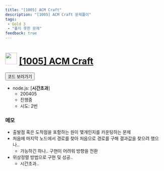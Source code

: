 ```yaml
---
title: "[1005] ACM Craft"
description: "[1005] ACM Craft 문제풀이"
tags: 
 - Gold 3
 - "풀지 못한 문제"
feedback: true
---
```

<h1><img src="https://doky.space/assets/icpclev/g3.svg" height="37px"> <a href="http://icpc.me/1005">[1005] ACM Craft</a></h1>

<a href="https://github.com/DokySp/acmicpc-practice/tree/master/1005"><button class="btn btn-info">코드 보러가기</button></a>

- node.js: [**시간초과**]
  - 200405
  - 진행중
  - 시도: 2번


### 메모
 - 출발점 혹은 도착점을 포함하는 원이 몇개인지를 카운팅하는 문제
 - 처음에 마지막 노드에서 경로를 찾아 처음으로 경로를 구해 결과값을 찾으려 했으나..
   - 가능하긴 하나.. 구현이 어려워 방향을 전환
 - 위상정렬 방법으로 구현 및 성공..
   - 시간초과..
